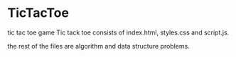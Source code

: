 # TicTacToe
tic tac toe game
Tic tack toe consists of index.html, styles.css and script.js.

the rest of the files are algorithm and data structure problems.
